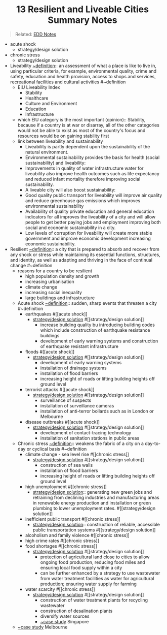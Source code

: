 <h1 align="center"><b> 13 Resilient and Liveable Cities Summary Notes </b></h1>

> Related: [EDD Notes](/tcfs-notes/EDD/README.md)

- acute shock
  - strategy/design solution
- chronic stress
  - strategy/design solution
- Liveability [~definition](link_generated_on_download):: an assessment of what a place is like to live in, using particular criteria, for example, environmental quality, crime and safety, education and health provision, access to shops and services, recreational facilities and cultural activities #~definition
  - EIU Liveability Index
    - Stability
    - Healthcare
    - Culture and Environment
    - Education
    - Infrastructure
  - which EIU category is the most important (opinion):: Stability, because if a country is at war or disarray, all of the other categories would not be able to exist as most of the country's focus and resources would be on gaining stability first
  - link between liveability and sustainability
    - Liveability is partly dependent upon the sustainability of the natural environment.
    - Environmental sustainability provides the basis for health (social sustainability) and liveability:
    - Improvements in quality of water infrastructure water for liveability also improve health outcomes such as life expectancy and reduced infant mortality therefore improving social sustainability.
    - A liveable city will also boost sustainability:
    - Good quality public transport for liveability will improve air quality and reduce greenhouse gas emissions which improves environmental sustainability
    - Availability of quality private education and general education indicators for all improves the liveability of a city and will allow people to get better paying jobs and employment improving both social and economic sustainability in a city.
    - Low levels of corruption for liveability will create more stable government and improve economic development increasing economic sustainability.
- Resilient [~definition](link_generated_on_download):: a city that is prepared to absorb and recover from any shock or stress while maintaining its essential functions, structures, and identity, as well as adapting and thriving in the face of continual change #~definition
  - reasons for a country to be resilient
    - high population density and growth
    - increasing urbanisation
    - climate change
    - increasing social inequality
    - large buildings and infrastructure
  - Acute shock [~definition](link_generated_on_download):: sudden, sharp events that threaten a city #~definition
    - earthquakes #[[acute shock]]
      - [strategy/design solution](link_generated_on_download) #[[strategy/design solution]]
        - increase building quality bu introducing building codes which include construction of earthquake resistance buildings
        - development of early warning systems and construction of earthquake resistant infrastructure
    - floods #[[acute shock]]
      - [strategy/design solution](link_generated_on_download) #[[strategy/design solution]]
        - development of early warning systems
        - installation of drainage systems
        - installation of flood barriers
        - increasing height of roads or lifting building heights off ground level
    - terrorist attacks #[[acute shock]]
      - [strategy/design solution](link_generated_on_download) #[[strategy/design solution]]
        - surveillance of suspects
        - installation of surveillance cameras
        - installation of anti-terror bollards such as in London or Melbourne
    - disease outbreaks #[[acute shock]]
      - [strategy/design solution](link_generated_on_download) #[[strategy/design solution]]
        - development of contact-tracing technology
        - installation of sanitation stations in public areas
  - Chronic stress [~definition](link_generated_on_download):: weakens the fabric of a city on a day-to-day or cyclical basis #~definition
    - climate change - sea level rise #[[chronic stress]]
      - [strategy/design solution](link_generated_on_download) #[[strategy/design solution]]
        - construction of sea walls
        - installation of flood barriers
        - increasing height of roads or lifting building heights off ground level
    - high unemployment #[[chronic stress]]
      - [strategy/design solution](link_generated_on_download):: generating new green jobs and retraining from declining industries and manufacturing areas in renewable energy production and installation or green plumbing to lower unemployment rates. #[[strategy/design solution]]
    - inefficient public transport #[[chronic stress]]
      - [strategy/design solution](link_generated_on_download):: construction of reliable, accessible public transportation systems #[[strategy/design solution]]
    - alcoholism and family violence #[[chronic stress]]
    - high crime rates #[[chronic stress]]
    - food shortages #[[chronic stress]]
      - [strategy/design solution](link_generated_on_download) #[[strategy/design solution]]
        - protection of agricultural land close to cities to allow ongoing food production, reducing food miles and ensuring local food supply within a city
        - can be further enhanced by a strategy to use wastewater from water treatment facilities as water for agricultural production; ensuring water supply for farming
    - water scarcity #[[chronic stress]]
      - [strategy/design solution](link_generated_on_download) #[[strategy/design solution]]
        - construction of water treatment plants for recycling wastewater
        - construction of desalination plants
        - diversify water sources
        - [~case study](link_generated_on_download) Singapore
  - [~case study](link_generated_on_download) Melbourne
